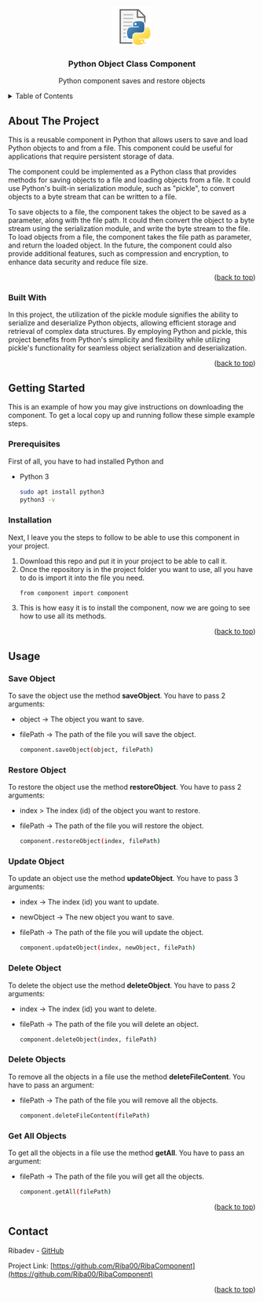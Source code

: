 <a name="readme-top"></a>

<!-- PROJECT LOGO -->
<br />
<div align="center">
  <a href="logo.png">
    <img src="img/logo.png" alt="Logo" width="80" height="80">
  </a>

<h3 align="center">Python Object Class Component</h3>

  <p align="center">
    Python component saves and restore objects
    <br />
  </p>
</div>



<!-- TABLE OF CONTENTS -->
<details>
  <summary>Table of Contents</summary>
  <ol>
    <li>
      <a href="#about-the-project">About The Project</a>
      <ul>
        <li><a href="#built-with">Built With</a></li>
      </ul>
    </li>
    <li>
      <a href="#getting-started">Getting Started</a>
      <ul>
        <li><a href="#prerequisites">Prerequisites</a></li>
        <li><a href="#installation">Installation</a></li>
      </ul>
    </li>
    <li><a href="#usage">Usage</a></li>
  </ol>
</details>



<!-- ABOUT THE PROJECT -->

## About The Project

This is a reusable component in Python that allows users to save and load Python objects
to and from a file. This component could be useful for applications that require persistent storage of data.

The component could be implemented as a Python class that provides methods for saving objects to a file and loading
objects from a file. It could use Python's built-in serialization module, such as "pickle", to convert objects
to a byte stream that can be written to a file.

To save objects to a file, the component takes the object to be saved as a parameter, along with the file path. It could
then convert the object to a byte stream using the serialization module, and write the byte stream
to the file. To load objects from a file, the component takes the file path as parameter, and
return the loaded object.
In the future, the component could also provide additional features, such as compression and encryption, to enhance data
security and reduce file size.

<p align="right">(<a href="#readme-top">back to top</a>)</p>

### Built With

In this project, the utilization of the pickle module signifies the ability to serialize and deserialize Python objects,
allowing efficient storage and retrieval of complex data structures. By employing Python and pickle, this project
benefits from Python's simplicity and flexibility while utilizing pickle's functionality for seamless object
serialization and deserialization.


<p align="right">(<a href="#readme-top">back to top</a>)</p>



<!-- GETTING STARTED -->

## Getting Started

This is an example of how you may give instructions on downloading the component.
To get a local copy up and running follow these simple example steps.

### Prerequisites

First of all, you have to had installed Python and

* Python 3
  ```sh
  sudo apt install python3
  python3 -v
  ```

### Installation

Next, I leave you the steps to follow to be able to use this component in your project.

1. Download this repo and put it in your project to be able to call it.
2. Once the repository is in the project folder you want to use, all you have to do is import it into the file you need.
   ```sh
   from component import component
   ```
3. This is how easy it is to install the component, now we are going to see how to use all its methods.

<p align="right">(<a href="#readme-top">back to top</a>)</p>



<!-- USAGE EXAMPLES -->

## Usage

### Save Object

To save the object use the method <b>saveObject</b>. You have to pass 2 arguments:
* object -> The object you want to save.
* filePath -> The path of the file you will save the object.

   ```sh
   component.saveObject(object, filePath)
   ```

### Restore Object

To restore the object use the method <b>restoreObject</b>. You have to pass 2 arguments:
* index > The index (id) of the object you want to restore.
* filePath -> The path of the file you will restore the object.

   ```sh
   component.restoreObject(index, filePath)
   ```

### Update Object

To update an object use the method <b>updateObject</b>. You have to pass 3 arguments:
* index -> The index (id) you want to update.
* newObject -> The new object you want to save.
* filePath -> The path of the file you will update the object.

   ```sh
   component.updateObject(index, newObject, filePath)
   ```

### Delete Object

To delete the object use the method <b>deleteObject</b>. You have to pass 2 arguments:
* index -> The index (id) you want to delete.
* filePath -> The path of the file you will delete an object.

   ```sh
   component.deleteObject(index, filePath)
   ```

### Delete Objects

To remove all the objects in a file use the method <b>deleteFileContent</b>. You have to pass an argument:
* filePath -> The path of the file you will remove all the objects.

   ```sh
   component.deleteFileContent(filePath)
   ```

### Get All Objects

To get all the objects in a file use the method <b>getAll</b>. You have to pass an argument:
* filePath -> The path of the file you will get all the objects.

   ```sh
   component.getAll(filePath)
   ```

<p align="right">(<a href="#readme-top">back to top</a>)</p>


## Contact

Ribadev - [GitHub](https://github.com/Riba00)

Project Link: [https://github.com/Riba00/RibaComponent](https://github.com/Riba00/RibaComponent)

<p align="right">(<a href="#readme-top">back to top</a>)</p>
